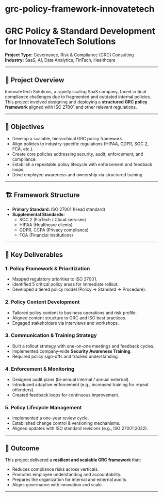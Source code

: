 # grc-policy-framework-innovatetech

# GRC Policy & Standard Development for InnovateTech Solutions

**Project Type:** Governance, Risk & Compliance (GRC) Consulting  
**Industry:** SaaS, AI, Data Analytics, FinTech, Healthcare  

---

## 🧠 Project Overview

InnovateTech Solutions, a rapidly scaling SaaS company, faced critical compliance challenges due to fragmented and outdated internal policies. This project involved designing and deploying a **structured GRC policy framework** aligned with ISO 27001 and other relevant regulations.

---

## 🎯 Objectives

- Develop a scalable, hierarchical GRC policy framework.
- Align policies to industry-specific regulations (HIPAA, GDPR, SOC 2, FCA, etc.).
- Create core policies addressing security, audit, enforcement, and compliance.
- Establish a repeatable policy lifecycle with enforcement and feedback loops.
- Drive employee awareness and ownership via structured training.

---

## 🏗️ Framework Structure

- **Primary Standard:** ISO 27001 (Head standard)
- **Supplemental Standards:**
  - SOC 2 (FinTech / Cloud services)
  - HIPAA (Healthcare clients)
  - GDPR, CCPA (Privacy compliance)
  - FCA (Financial institutions)

---

## 📌 Key Deliverables

### 1. **Policy Framework & Prioritization**
- Mapped regulatory priorities to ISO 27001.
- Identified 5 critical policy areas for immediate rollout.
- Developed a tiered policy model (Policy → Standard → Procedure).

### 2. **Policy Content Development**
- Tailored policy content to business operations and risk profile.
- Aligned content structure to GRC and ISO best practices.
- Engaged stakeholders via interviews and workshops.

### 3. **Communication & Training Strategy**
- Built a rollout strategy with one-on-one meetings and feedback cycles.
- Implemented company-wide **Security Awareness Training**.
- Required policy sign-offs and tracked understanding.

### 4. **Enforcement & Monitoring**
- Designed audit plans (bi-annual internal / annual external).
- Introduced adaptive enforcement (e.g., increased training for repeat offenders).
- Created feedback loops for continuous improvement.

### 5. **Policy Lifecycle Management**
- Implemented a one-year review cycle.
- Established change control & versioning mechanisms.
- Aligned updates with ISO standard revisions (e.g., ISO 27001:2022).

---

## 🚀 Outcome

This project delivered a **resilient and scalable GRC framework** that:
- Reduces compliance risks across verticals.
- Promotes employee understanding and accountability.
- Prepares the organization for internal and external audits.
- Aligns governance with innovation and scale.

---

